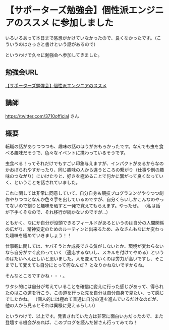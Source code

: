 【サポーターズ勉強会】個性派エンジニアのススメ に参加しました
=============================================================

いろいろあって本日まで感想がかけていなかったので、良くなかったです。（こういうのはさっさと書けという話があるので）

というわけで久々に勉強会へ参加してきました。

勉強会URL
---------

[【サポーターズ勉強会】個性派エンジニアのススメ](https://supporterzcolab.com/event/286/)

講師
----

<https://twitter.com/3710official> さん

概要
----

転職の話がありつつつも、趣味の話のほうがおもろかったです。なんでも虫を食べる趣味だそうで、色々なイベントに携わっているそうです。

虫食べる！ってそれだけでもすごい印象与えますが、インパクトがあるからなのかおぼられやすかったり、同じ趣味の人から違うところの繋がり（仕事や別の趣味のつながり）にいけたりと、好きを極めることで何かに繋がって良くなっていく、ということを話されていました。

これに関しては非常に同意していて、自分自身も競技プログラミングやりつつ創作やりつつとなんか色々手を出しているのですが、自分くらいしかこんなのやってないので割りと趣味を晒すと一発で覚えてもらえます。やったぜ。
（私は話が下手くそなので、それ移行が続かないのですが…）

ともかく、なにか自分が没頭できるフィールドがあるというのは自分の人間関係の広がり、精神安定のためのルーティンと出来るため、みなさんもなにか変わった趣味を極めていきましょう！！

仕事観に関しては、ヤバそうとか成長できる気がしないとか、環境が変わらないなら自分がすぐ変わっていく（適応するないし、スキルを付けてやめる）というのはたいへん正しいと思いました。人を変えていくのは労力が高いですし、そこまでして変えても自分にとって何なんだ？
となりかねないですからね。

そんなところですかね・・・。

ワタシ的には自分が考えていることを確信に変えに行った感じがあって、得られたのはこの道を行こう、この道を行った先を自分は自分自身で見たい、って感じでしたかね。
（個人的には極めて普通に自分の道を進んでいるだけなのだが、他の人から見るとそれは異様に見えるらしい）

というわけで、以上です。発表されていた方は非常に面白い方だったので、また登壇する機会があれば、このブログを読んだ皆さん行ってみてね！
